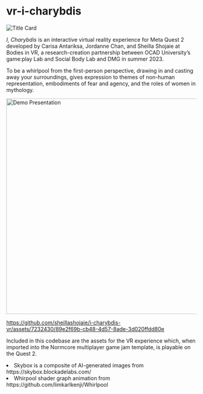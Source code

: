 # vr-i-charybdis
![Title Card](https://github.com/sheillashojaie/i-charybdis-vr/assets/7232430/4e71aac2-a679-4ee8-b5ab-5f1de64fbf8e)

_I, Charybdis_ is an interactive virtual reality experience for Meta Quest 2 developed by Carisa Antariksa, Jordanne Chan, and Sheilla Shojaie at Bodies in VR, a research-creation partnership between OCAD University’s game:play Lab and Social Body Lab and DMG in summer 2023. 

To be a whirlpool from the first-person perspective, drawing in and casting away your surroundings, gives expression to themes of non-human representation, embodiments of fear and agency, and the roles of women in mythology.

<img src="https://github.com/sheillashojaie/vr-i-charybdis/assets/7232430/6fca4703-318d-4310-841b-18ac2c4c9c13" alt="Demo Presentation" width="570"/>




https://github.com/sheillashojaie/i-charybdis-vr/assets/7232430/89e2f69b-cb48-4d57-8ade-3d020ffdd80e




Included in this codebase are the assets for the VR experience which, when imported into the Normcore multiplayer game jam template, is playable on the Quest 2.

<li>Skybox is a composite of AI-generated images from https://skybox.blockadelabs.com/</li>
<li>Whirpool shader graph animation from https://github.com/limkarlkenji/Whirlpool</li>





